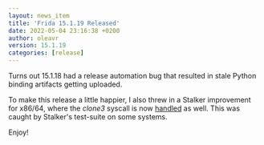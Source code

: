 ```yaml
---
layout: news_item
title: 'Frida 15.1.19 Released'
date: 2022-05-04 23:16:38 +0200
author: oleavr
version: 15.1.19
categories: [release]
---
```


Turns out 15.1.18 had a release automation bug that resulted in stale Python
binding artifacts getting uploaded.

To make this release a little happier, I also threw in a Stalker improvement
for x86/64, where the *clone3* syscall is now [handled][] as well. This was
caught by Stalker's test-suite on some systems.

Enjoy!


[handled]: https://github.com/frida/frida-gum/commit/eb7621136af07d3db38a68effafa37087d23b8d4
